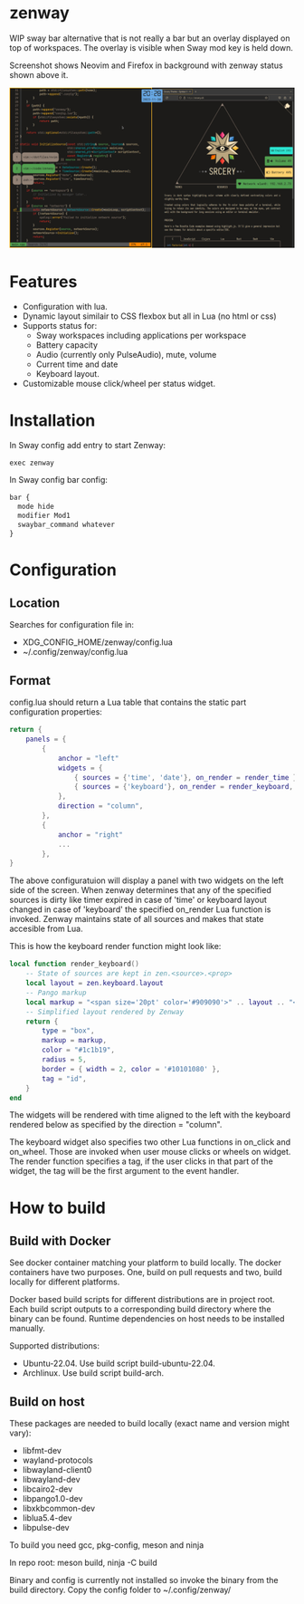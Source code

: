 # zenway
WIP sway bar alternative that is not really a bar but an overlay displayed on top of workspaces. The overlay is visible when Sway mod key is held down.

Screenshot shows Neovim and Firefox in background with zenway status shown above it.

![Alt text](/screenshots/beta2.png?raw=true "Screenshot of early beta with neovim in background")

# Features
* Configuration with lua.
* Dynamic layout similair to CSS flexbox but all in Lua (no html or css)
* Supports status for:
  - Sway workspaces including applications per workspace
  - Battery capacity
  - Audio (currently only PulseAudio), mute, volume 
  - Current time and date
  - Keyboard layout.
* Customizable mouse click/wheel per status widget.

# Installation
In Sway config add entry to start Zenway:
```
exec zenway
```
In Sway config bar config:
```
bar {
  mode hide
  modifier Mod1
  swaybar_command whatever
}
```

# Configuration

## Location
Searches for configuration file in:
* XDG_CONFIG_HOME/zenway/config.lua
* ~/.config/zenway/config.lua  

## Format
config.lua should return a Lua table that contains the static part
configuration properties:
```lua
return {
    panels = {
        {
            anchor = "left"
            widgets = {
                { sources = {'time', 'date'}, on_render = render_time },
                { sources = {'keyboard'}, on_render = render_keyboard, on_click = click_keyboard, on_wheel = wheel_keyboard },
            },
            direction = "column",
        },
        {
            anchor = "right"
            ...
        },
}
```

The above configuratuion will display a panel with two widgets on the left side of the
screen. When zenway determines that any of the specified sources is dirty like timer expired in case of 'time'
or keyboard layout changed in case of 'keyboard' the specified on_render Lua function is invoked.
Zenway maintains state of all sources and makes that state accesible from Lua.

This is how the keyboard render function might look like:
```lua
local function render_keyboard()
    -- State of sources are kept in zen.<source>.<prop>
    local layout = zen.keyboard.layout
    -- Pango markup
    local markup = "<span size='20pt' color='#909090'>" .. layout .. "</span>"
    -- Simplified layout rendered by Zenway
    return {
        type = "box",
        markup = markup,
        color = "#1c1b19",
        radius = 5,
        border = { width = 2, color = '#10101080' },
        tag = "id",
    }
end
```


The widgets will be rendered with time aligned to the left with the keyboard rendered
below as specified by the direction = "column".

The keyboard widget also specifies two other Lua functions in on_click and on_wheel. Those are invoked
when user mouse clicks or wheels on widget. The render function specifies a tag, if the user clicks in
that part of the widget, the tag will be the first argument to the event handler.

# How to build

## Build with Docker
See docker container matching your platform to build locally. The docker containers
have two purposes. One, build on pull requests and two, build locally for different
platforms.

Docker based build scripts for different distributions are in project root.
Each build script outputs to a corresponding build directory where the binary can
be found. Runtime dependencies on host needs to be installed manually.

Supported distributions:
* Ubuntu-22.04. Use build script build-ubuntu-22.04.
* Archlinux. Use build script build-arch.

## Build on host
These packages are needed to build locally (exact name and version might vary):
* libfmt-dev
* wayland-protocols
* libwayland-client0
* libwayland-dev
* libcairo2-dev
* libpango1.0-dev
* libxkbcommon-dev
* liblua5.4-dev
* libpulse-dev

To build you need gcc, pkg-config, meson and ninja

In repo root:
meson build, 
ninja -C build

Binary and config is currently not installed so invoke the binary from the build
directory. Copy the config folder to ~/.config/zenway/

